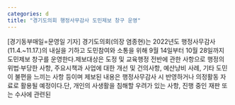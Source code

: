 ```yaml
---
categories: d
title: "경기도의회 행정사무감사 도민제보 창구 운영"
---
```

[경기동부매일=문영일 기자] 경기도의회(의장 염종현)는 2022년도 행정사무감사(11.4.~11.17.)의 내실을 기하고 도민참여와 소통을 위해 9월 14일부터 10월 28일까지 도민제보 창구를 운영한다.제보대상은 도정 및 교육행정 전반에 관한 사항으로 행정의 위법‧부당한 사항, 주요시책과 사업에 대한 개선 및 건의사항, 예산낭비 사례, 기타 도민이 불편을 느끼는 사항 등이며 제보된 내용은 행정사무감사 시 반영하거나 의정활동 자료로 활용될 예정이다.단, 개인의 사생활을 침해할 우려가 있는 사항, 진행 중인 재판 또는 수사에 관련된